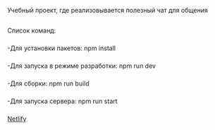 Учебный проект, где реализовывается полезный чат для общения

##

Список команд:

###

-Для установки пакетов: npm install

###

-Для запуска в режиме разработки: npm run dev

###

-Для сборки: npm run build

###

-Для запуска сервера: npm run start

###

<a target="_blank" href="https://63ecb2da3cd14c00087dd711--venerable-gecko-980ff1.netlify.app/1">Netlify</a>
